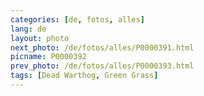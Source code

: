 ```yaml
---
categories: [de, fotos, alles]
lang: de
layout: photo
next_photo: /de/fotos/alles/P0000391.html
picname: P0000392
prev_photo: /de/fotos/alles/P0000393.html
tags: [Dead Warthog, Green Grass]
---
```

